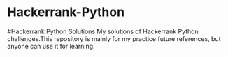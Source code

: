 # Hackerrank-Python

#Hackerrank Python Solutions
My solutions of Hackerrank Python challenges.This repository is mainly for my practice future references, but anyone can use it for learning.
